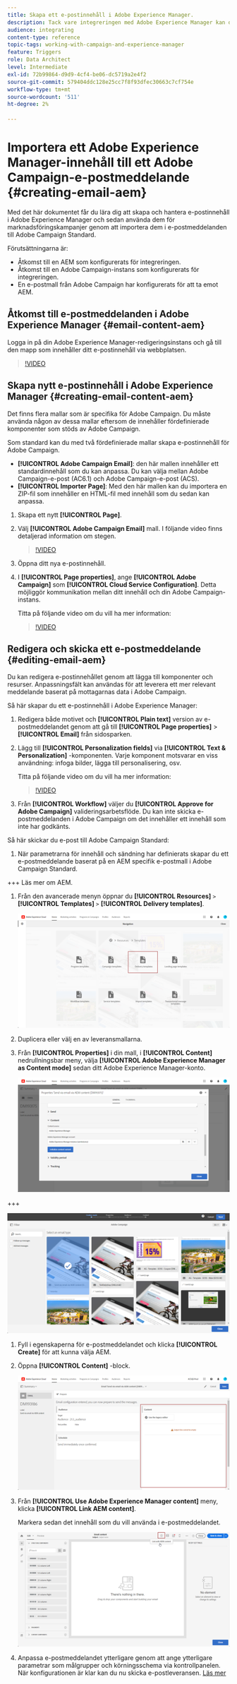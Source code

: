 ```yaml
---
title: Skapa ett e-postinnehåll i Adobe Experience Manager.
description: Tack vare integreringen med Adobe Experience Manager kan du skapa innehåll direkt i AEM och använda det senare i Adobe Campaign.
audience: integrating
content-type: reference
topic-tags: working-with-campaign-and-experience-manager
feature: Triggers
role: Data Architect
level: Intermediate
exl-id: 72b99864-d9d9-4cf4-be06-dc5719a2e4f2
source-git-commit: 579404ddc128e25cc7f8f93dfec30663c7cf754e
workflow-type: tm+mt
source-wordcount: '511'
ht-degree: 2%

---
```


# Importera ett Adobe Experience Manager-innehåll till ett Adobe Campaign-e-postmeddelande {#creating-email-aem}

Med det här dokumentet får du lära dig att skapa och hantera e-postinnehåll i Adobe Experience Manager och sedan använda dem för marknadsföringskampanjer genom att importera dem i e-postmeddelanden till Adobe Campaign Standard.

Förutsättningarna är:

* Åtkomst till en AEM som konfigurerats för integreringen.
* Åtkomst till en Adobe Campaign-instans som konfigurerats för integreringen.
* En e-postmall från Adobe Campaign har konfigurerats för att ta emot AEM.

## Åtkomst till e-postmeddelanden i Adobe Experience Manager {#email-content-aem}

Logga in på din Adobe Experience Manager-redigeringsinstans och gå till den mapp som innehåller ditt e-postinnehåll via webbplatsen.

>[!VIDEO](https://video.tv.adobe.com/v/29996)

## Skapa nytt e-postinnehåll i Adobe Experience Manager {#creating-email-content-aem}

Det finns flera mallar som är specifika för Adobe Campaign. Du måste använda någon av dessa mallar eftersom de innehåller fördefinierade komponenter som stöds av Adobe Campaign.

Som standard kan du med två fördefinierade mallar skapa e-postinnehåll för Adobe Campaign.

* **[!UICONTROL Adobe Campaign Email]**: den här mallen innehåller ett standardinnehåll som du kan anpassa. Du kan välja mellan Adobe Campaign-e-post (AC6.1) och Adobe Campaign-e-post (ACS).
* **[!UICONTROL Importer Page]**: Med den här mallen kan du importera en ZIP-fil som innehåller en HTML-fil med innehåll som du sedan kan anpassa.

1. Skapa ett nytt **[!UICONTROL Page]**.

1. Välj **[!UICONTROL Adobe Campaign Email]** mall. I följande video finns detaljerad information om stegen.

   >[!VIDEO](https://video.tv.adobe.com/v/29997)

1. Öppna ditt nya e-postinnehåll.

1. I **[!UICONTROL Page properties]**, ange **[!UICONTROL Adobe Campaign]** som **[!UICONTROL Cloud Service Configuration]**. Detta möjliggör kommunikation mellan ditt innehåll och din Adobe Campaign-instans.

   Titta på följande video om du vill ha mer information:

   >[!VIDEO](https://video.tv.adobe.com/v/29999)

## Redigera och skicka ett e-postmeddelande {#editing-email-aem}

Du kan redigera e-postinnehållet genom att lägga till komponenter och resurser. Anpassningsfält kan användas för att leverera ett mer relevant meddelande baserat på mottagarnas data i Adobe Campaign.

Så här skapar du ett e-postinnehåll i Adobe Experience Manager:

1. Redigera både motivet och **[!UICONTROL Plain text]** version av e-postmeddelandet genom att gå till **[!UICONTROL Page properties]** > **[!UICONTROL Email]** från sidosparken.

1. Lägg till **[!UICONTROL Personalization fields]** via **[!UICONTROL Text & Personalization]** -komponenten. Varje komponent motsvarar en viss användning: infoga bilder, lägga till personalisering, osv.

   Titta på följande video om du vill ha mer information:

   >[!VIDEO](https://video.tv.adobe.com/v/29998)

1. Från **[!UICONTROL Workflow]** väljer du **[!UICONTROL Approve for Adobe Campaign]** valideringsarbetsflöde. Du kan inte skicka e-postmeddelanden i Adobe Campaign om det innehåller ett innehåll som inte har godkänts.

Så här skickar du e-post till Adobe Campaign Standard:

1. När parametrarna för innehåll och sändning har definierats skapar du ett e-postmeddelande baserat på en AEM specifik e-postmall i Adobe Campaign Standard.

+++ Läs mer om AEM.

   1. Från den avancerade menyn öppnar du **[!UICONTROL Resources]** `>` **[!UICONTROL Templates]** `>` **[!UICONTROL Delivery templates]**.

      ![](assets/aem_templates_1.png)

   1. Duplicera eller välj en av leveransmallarna.

   1. Från **[!UICONTROL Properties]** i din mall, i **[!UICONTROL Content]** nedrullningsbar meny, välja **[!UICONTROL Adobe Experience Manager as Content mode]** sedan ditt Adobe Experience Manager-konto.

      ![](assets/aem_templates_2.png)

+++

   ![](assets/aem_send_1.png)

1. Fyll i egenskaperna för e-postmeddelandet och klicka **[!UICONTROL Create]** för att kunna välja AEM.

1. Öppna **[!UICONTROL Content]** -block.

   ![](assets/aem_send_2.png)

1. Från **[!UICONTROL Use Adobe Experience Manager content]** meny, klicka **[!UICONTROL Link AEM content]**.

   Markera sedan det innehåll som du vill använda i e-postmeddelandet.

   ![](assets/aem_send_3.png)

1. Anpassa e-postmeddelandet ytterligare genom att ange ytterligare parametrar som målgrupper och körningsschema via kontrollpanelen. När konfigurationen är klar kan du nu skicka e-postleveransen. [Läs mer](../../sending/using/confirming-the-send.md)

